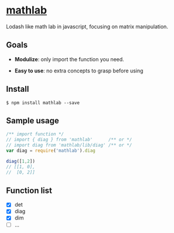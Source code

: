 # [mathlab](http://timqian.com/mathlab)

Lodash like math lab in javascript, focusing on matrix manipulation.

## Goals
- **Modulize**: only import the function you need.

- **Easy to use**: no extra concepts to grasp before using

## Install
```
$ npm install mathlab --save
```

## Sample usage
```js
/** import function */
// import { diag } from 'mathlab'      /** or */
// import diag from 'mathlab/lib/diag' /** or */
var diag = require('mathlab').diag

diag([1,2])
// [[1, 0], 
//  [0, 2]]
```

## Function list

- [x] det
- [x] diag
- [x] dim
- [ ] ...

